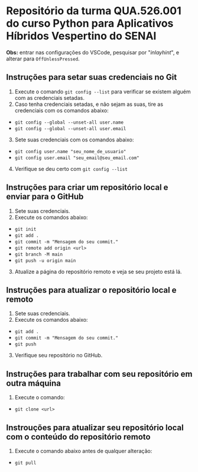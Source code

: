 # Repositório da turma QUA.526.001 do curso Python para Aplicativos Híbridos Vespertino do SENAI

**Obs:** entrar nas configurações do VSCode, pesquisar por "*inlayhint*", e alterar para `OffUnlessPressed`.

## Instruções para setar suas credenciais no Git

1. Execute o comando `git config --list` para verificar se existem alguém com as credenciais setadas.
2. Caso tenha credenciais setadas, e não sejam as suas, tire as credenciais com os comandos abaixo:
- `git config --global --unset-all user.name`
- `git config --global --unset-all user.email`
3. Sete suas credenciais com os comandos abaixo:
- `git config user.name "seu_nome_de_usuario"`
- `git config user.email "seu_email@seu_email.com"`
4. Verifique se deu certo com `git config --list`

## Instruções para criar um repositório local e enviar para o GitHub

1. Sete suas credenciais.
2. Execute os comandos abaixo:
- `git init`
- `git add .`
- `git commit -m "Mensagem do seu commit."`
- `git remote add origin <url>`
- `git branch -M main`
- `git push -u origin main`
3. Atualize a página do repositório remoto e veja se seu projeto está lá.

## Instruções para atualizar o repositório local e remoto

1. Sete suas credenciais.
2. Execute os comandos abaixo:
- `git add .`
- `git commit -m "Mensagem do seu commit."`
- `git push`
3. Verifique seu repositório no GitHub.

## Instruções para trabalhar com seu repositório em outra máquina

1. Execute o comando:
- `git clone <url>`

## Instrouções para atualizar seu repositório local com o conteúdo do repositório remoto

1. Execute o comando abaixo antes de qualquer alteração:
- `git pull`
